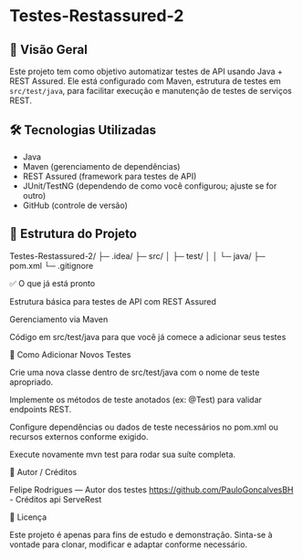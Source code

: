 # Testes-Restassured-2

## 🚀 Visão Geral  
Este projeto tem como objetivo automatizar testes de API usando Java + REST Assured. Ele está configurado com Maven, estrutura de testes em `src/test/java`, para facilitar execução e manutenção de testes de serviços REST.

## 🛠 Tecnologias Utilizadas  
- Java  
- Maven (gerenciamento de dependências)  
- REST Assured (framework para testes de API)  
- JUnit/TestNG (dependendo de como você configurou; ajuste se for outro)  
- GitHub (controle de versão)  

## 📁 Estrutura do Projeto  
Testes-Restassured-2/
├─ .idea/
├─ src/
│ ├─ test/
│ │ └─ java/
├─ pom.xml
└─ .gitignore

✅ O que já está pronto

Estrutura básica para testes de API com REST Assured

Gerenciamento via Maven

Código em src/test/java para que você já comece a adicionar seus testes

🧪 Como Adicionar Novos Testes

Crie uma nova classe dentro de src/test/java com o nome de teste apropriado.

Implemente os métodos de teste anotados (ex: @Test) para validar endpoints REST.

Configure dependências ou dados de teste necessários no pom.xml ou recursos externos conforme exigido.

Execute novamente mvn test para rodar sua suíte completa.

👤 Autor / Créditos

Felipe Rodrigues — Autor dos testes
https://github.com/PauloGoncalvesBH - Créditos api ServeRest


📄 Licença

Este projeto é apenas para fins de estudo e demonstração. Sinta-se à vontade para clonar, modificar e adaptar conforme necessário.

   
